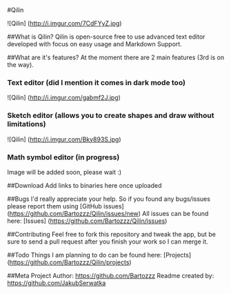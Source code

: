 #Qilin

![Qilin] (http://i.imgur.com/7CdFYyZ.jpg)

##What is Qilin?
Qilin is open-source free to use advanced text editor developed with focus on easy usage and Markdown Support.

##What are it's features?
At the moment there are 2 main features (3rd is on the way).
### Text editor (did I mention it comes in dark mode too)
![Qilin] (http://i.imgur.com/gabmf2J.jpg)
### Sketch editor (allows you to create shapes and draw without limitations)
![Qilin] (http://i.imgur.com/Bky893S.jpg)
### Math symbol editor (in progress)
Image will be added soon, please wait :)

##Download
Add links to binaries here once uploaded

##Bugs
I'd really appreciate your help. So if you found any bugs/issues please report them using [GitHub issues] (https://github.com/Bartozzz/Qilin/issues/new)
All issues can be found here: [Issues] (https://github.com/Bartozzz/Qilin/issues)

##Contributing
Feel free to fork this repository and tweak the app, but be sure to send a pull request after you finish your work so I can merge it.

##Todo
Things I am planning to do can be found here: [Projects] (https://github.com/Bartozzz/Qilin/projects)

##Meta
Project Author: https://github.com/Bartozzz
Readme created by: https://github.com/JakubSerwatka
